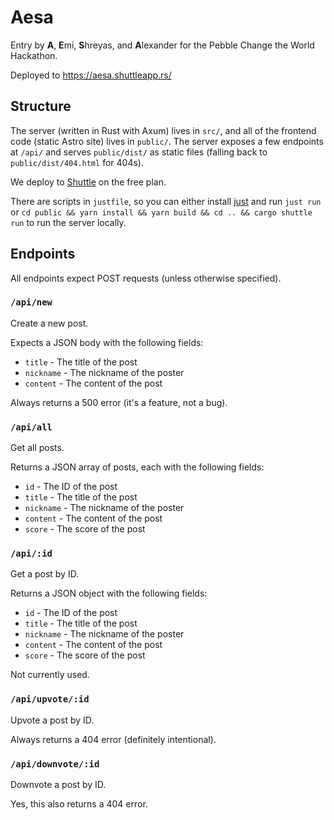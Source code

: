 # Aesa

Entry by **A**, **E**mi, **S**hreyas, and **A**lexander for the Pebble Change the World Hackathon.

Deployed to <https://aesa.shuttleapp.rs/>

## Structure

The server (written in Rust with Axum) lives in `src/`, and all of the frontend code (static Astro site) lives in `public/`. The server exposes a few endpoints at `/api/` and serves `public/dist/` as static files (falling back to `public/dist/404.html` for 404s).

We deploy to [Shuttle](https://www.shuttle.rs/) on the free plan.

There are scripts in `justfile`, so you can either install [just](https://github.com/casey/just) and run `just run` or `cd public && yarn install && yarn build && cd .. && cargo shuttle run` to run the server locally.

## Endpoints

All endpoints expect POST requests (unless otherwise specified).

### `/api/new`

Create a new post.

Expects a JSON body with the following fields:

- `title` - The title of the post
- `nickname` - The nickname of the poster
- `content` - The content of the post

Always returns a 500 error (it's a feature, not a bug).

### `/api/all`

Get all posts.

Returns a JSON array of posts, each with the following fields:

- `id` - The ID of the post
- `title` - The title of the post
- `nickname` - The nickname of the poster
- `content` - The content of the post
- `score` - The score of the post

### `/api/:id`

Get a post by ID.

Returns a JSON object with the following fields:

- `id` - The ID of the post
- `title` - The title of the post
- `nickname` - The nickname of the poster
- `content` - The content of the post
- `score` - The score of the post

Not currently used.

### `/api/upvote/:id`

Upvote a post by ID.

Always returns a 404 error (definitely intentional).

### `/api/downvote/:id`

Downvote a post by ID.

Yes, this also returns a 404 error.
